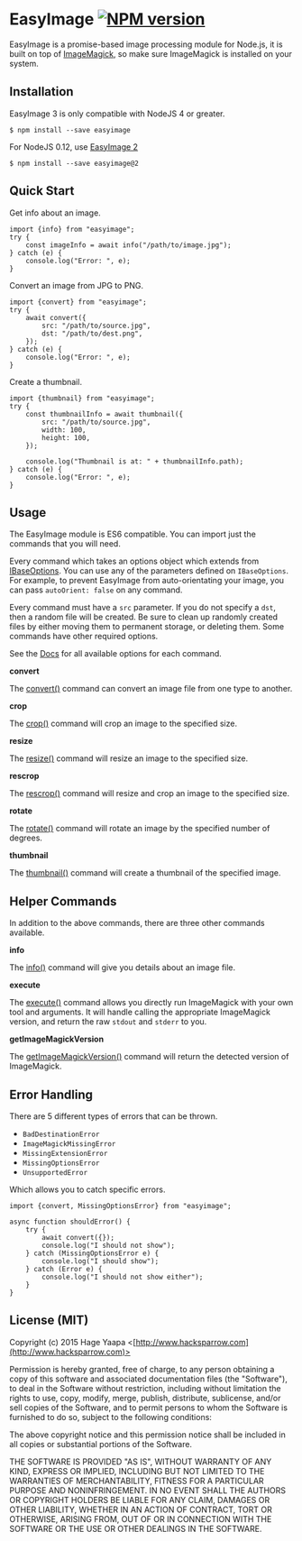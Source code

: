 EasyImage [![NPM version](https://badge.fury.io/js/easyimage.svg)](https://badge.fury.io/js/easyimage)
=========

EasyImage is a promise-based image processing module for Node.js, it is built on top of [ImageMagick](https://www.imagemagick.org/script/download.php), so make
sure ImageMagick is installed on your system.

## Installation

EasyImage 3 is only compatible with NodeJS 4 or greater.

```
$ npm install --save easyimage
```

For NodeJS 0.12, use [EasyImage 2](https://github.com/hacksparrow/node-easyimage/tree/v2.2.0)

```
$ npm install --save easyimage@2
```

## Quick Start

Get info about an image.

```
import {info} from "easyimage";
try {
    const imageInfo = await info("/path/to/image.jpg");
} catch (e) {
    console.log("Error: ", e);
}
```

Convert an image from JPG to PNG.

```
import {convert} from "easyimage";
try {
    await convert({
        src: "/path/to/source.jpg",
        dst: "/path/to/dest.png",
    });
} catch (e) {
    console.log("Error: ", e);
}
```

Create a thumbnail.

```
import {thumbnail} from "easyimage";
try {
    const thumbnailInfo = await thumbnail({
        src: "/path/to/source.jpg",
        width: 100,
        height: 100,
    });
    
    console.log("Thumbnail is at: " + thumbnailInfo.path);
} catch (e) {
    console.log("Error: ", e);
}
```

## Usage

The EasyImage module is ES6 compatible. You can import just the commands that you will need.

Every command which takes an options object which extends from [IBaseOptions](https://hacksparrow.github.io/node-easyimage/interfaces/ibaseoptions.html). You can use
any of the parameters defined on `IBaseOptions`. For example, to prevent EasyImage from auto-orientating your image, you can pass `autoOrient: false` on any
command.

Every command must have a `src` parameter. If you do not specify a `dst`, then a random file will be created. Be sure to clean up randomly created files by
either moving them to permanent storage, or deleting them. Some commands have other required options.

See the [Docs](https://hacksparrow.github.io/node-easyimage/index.html) for all available options for each command.

**convert**

The [convert()](https://hacksparrow.github.io/node-easyimage/globals.html#convert) command can convert an image file from one type to another.

**crop**

The [crop()](https://hacksparrow.github.io/node-easyimage/globals.html#crop) command will crop an image to the specified size.

**resize**

The [resize()](https://hacksparrow.github.io/node-easyimage/globals.html#resize) command will resize an image to the specified size.

**rescrop**

The [rescrop()](https://hacksparrow.github.io/node-easyimage/globals.html#rescrop) command will resize and crop an image to the specified size.

**rotate**

The [rotate()](https://hacksparrow.github.io/node-easyimage/globals.html#rotate) command will rotate an image by the specified number of degrees.

**thumbnail**

The [thumbnail()](https://hacksparrow.github.io/node-easyimage/globals.html#thumbnail) command will create a thumbnail of the specified image.


## Helper Commands

In addition to the above commands, there are three other commands available.

**info**

The [info()](https://hacksparrow.github.io/node-easyimage/globals.html#info) command will give you details about an image file.


**execute**

The [execute()]() command allows you directly run ImageMagick with your own tool and arguments. It will handle calling the appropriate ImageMagick version, and 
return the raw `stdout` and `stderr` to you.


**getImageMagickVersion**

The [getImageMagickVersion()](https://hacksparrow.github.io/node-easyimage/globals.html#getimagemagickversion) command will return the detected version of 
ImageMagick.


## Error Handling

There are 5 different types of errors that can be thrown.

- `BadDestinationError`
- `ImageMagickMissingError`
- `MissingExtensionError`
- `MissingOptionsError`
- `UnsupportedError`

Which allows you to catch specific errors.

```
import {convert, MissingOptionsError} from "easyimage";

async function shouldError() {
    try {
        await convert({});
        console.log("I should not show");
    } catch (MissingOptionsError e) {
        console.log("I should show");
    } catch (Error e) {
        console.log("I should not show either");
    }
}

```

## License (MIT)

Copyright (c) 2015 Hage Yaapa <[http://www.hacksparrow.com](http://www.hacksparrow.com)>

Permission is hereby granted, free of charge, to any person obtaining a copy
of this software and associated documentation files (the "Software"), to deal
in the Software without restriction, including without limitation the rights
to use, copy, modify, merge, publish, distribute, sublicense, and/or sell
copies of the Software, and to permit persons to whom the Software is
furnished to do so, subject to the following conditions:

The above copyright notice and this permission notice shall be included in
all copies or substantial portions of the Software.

THE SOFTWARE IS PROVIDED "AS IS", WITHOUT WARRANTY OF ANY KIND, EXPRESS OR
IMPLIED, INCLUDING BUT NOT LIMITED TO THE WARRANTIES OF MERCHANTABILITY,
FITNESS FOR A PARTICULAR PURPOSE AND NONINFRINGEMENT. IN NO EVENT SHALL THE
AUTHORS OR COPYRIGHT HOLDERS BE LIABLE FOR ANY CLAIM, DAMAGES OR OTHER
LIABILITY, WHETHER IN AN ACTION OF CONTRACT, TORT OR OTHERWISE, ARISING FROM, 
OUT OF OR IN CONNECTION WITH THE SOFTWARE OR THE USE OR OTHER DEALINGS IN THE
SOFTWARE.
